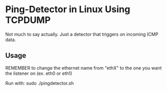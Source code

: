 # Ping-Detector in Linux Using TCPDUMP
Not much to say actually.
Just a detector that triggers on incoming ICMP data.

## Usage
REMEMBER to change the ethernet name from "ethX" to the one you want the listener on (ex. eth0 or eth1)

Run with:
sudo ./pingdetector.sh
